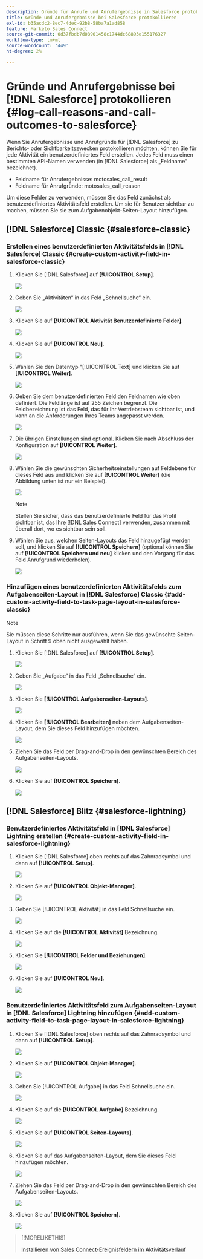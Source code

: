 ```yaml
---
description: Gründe für Anrufe und Anrufergebnisse in Salesforce protokollieren - Marketo-Dokumente - Produktdokumentation
title: Gründe und Anrufergebnisse bei Salesforce protokollieren
exl-id: b35acdc2-8ec7-4dec-92b8-58ba7a1ad858
feature: Marketo Sales Connect
source-git-commit: 0d37fbdb7d08901458c1744dc68893e155176327
workflow-type: tm+mt
source-wordcount: '449'
ht-degree: 2%

---
```


# Gründe und Anrufergebnisse bei [!DNL Salesforce] protokollieren {#log-call-reasons-and-call-outcomes-to-salesforce}

Wenn Sie Anrufergebnisse und Anrufgründe für [!DNL Salesforce] zu Berichts- oder Sichtbarkeitszwecken protokollieren möchten, können Sie für jede Aktivität ein benutzerdefiniertes Feld erstellen. Jedes Feld muss einen bestimmten API-Namen verwenden (in [!DNL Salesforce] als „Feldname“ bezeichnet).

* Feldname für Anrufergebnisse: motosales_call_result
* Feldname für Anrufgründe: motosales_call_reason

Um diese Felder zu verwenden, müssen Sie das Feld zunächst als benutzerdefiniertes Aktivitätsfeld erstellen. Um sie für Benutzer sichtbar zu machen, müssen Sie sie zum Aufgabenobjekt-Seiten-Layout hinzufügen.

## [!DNL Salesforce] Classic {#salesforce-classic}

### Erstellen eines benutzerdefinierten Aktivitätsfelds in [!DNL Salesforce] Classic  {#create-custom-activity-field-in-salesforce-classic}

1. Klicken Sie [!DNL Salesforce] auf **[!UICONTROL Setup]**.

   ![](assets/log-call-reasons-and-call-outcomes-to-salesforce-1.png)

1. Geben Sie „Aktivitäten“ in das Feld „Schnellsuche“ ein.

   ![](assets/log-call-reasons-and-call-outcomes-to-salesforce-2.png)

1. Klicken Sie auf **[!UICONTROL Aktivität Benutzerdefinierte Felder]**.

   ![](assets/log-call-reasons-and-call-outcomes-to-salesforce-3.png)

1. Klicken Sie auf **[!UICONTROL Neu]**.

   ![](assets/log-call-reasons-and-call-outcomes-to-salesforce-4.png)

1. Wählen Sie den Datentyp &quot;[!UICONTROL Text] und klicken Sie auf **[!UICONTROL Weiter]**.

   ![](assets/log-call-reasons-and-call-outcomes-to-salesforce-5.png)

1. Geben Sie dem benutzerdefinierten Feld den Feldnamen wie oben definiert. Die Feldlänge ist auf 255 Zeichen begrenzt. Die Feldbezeichnung ist das Feld, das für Ihr Vertriebsteam sichtbar ist, und kann an die Anforderungen Ihres Teams angepasst werden.

   ![](assets/log-call-reasons-and-call-outcomes-to-salesforce-6.png)

1. Die übrigen Einstellungen sind optional. Klicken Sie nach Abschluss der Konfiguration auf **[!UICONTROL Weiter]**.

   ![](assets/log-call-reasons-and-call-outcomes-to-salesforce-7.png)

1. Wählen Sie die gewünschten Sicherheitseinstellungen auf Feldebene für dieses Feld aus und klicken Sie auf **[!UICONTROL Weiter]** (die Abbildung unten ist nur ein Beispiel).

   ![](assets/log-call-reasons-and-call-outcomes-to-salesforce-8.png)

   >[!NOTE]
   >
   >Stellen Sie sicher, dass das benutzerdefinierte Feld für das Profil sichtbar ist, das Ihre [!DNL Sales Connect] verwenden, zusammen mit überall dort, wo es sichtbar sein soll.

1. Wählen Sie aus, welchen Seiten-Layouts das Feld hinzugefügt werden soll, und klicken Sie auf **[!UICONTROL Speichern]** (optional können Sie auf **[!UICONTROL Speichern und neu]** klicken und den Vorgang für das Feld Anrufgrund wiederholen).

   ![](assets/log-call-reasons-and-call-outcomes-to-salesforce-9.png)

### Hinzufügen eines benutzerdefinierten Aktivitätsfelds zum Aufgabenseiten-Layout in [!DNL Salesforce] Classic {#add-custom-activity-field-to-task-page-layout-in-salesforce-classic}

>[!NOTE]
>
>Sie müssen diese Schritte nur ausführen, wenn Sie das gewünschte Seiten-Layout in Schritt 9 oben nicht ausgewählt haben.

1. Klicken Sie [!DNL Salesforce] auf **[!UICONTROL Setup]**.

   ![](assets/log-call-reasons-and-call-outcomes-to-salesforce-10.png)

1. Geben Sie „Aufgabe“ in das Feld „Schnellsuche“ ein.

   ![](assets/log-call-reasons-and-call-outcomes-to-salesforce-11.png)

1. Klicken Sie **[!UICONTROL Aufgabenseiten-Layouts]**.

   ![](assets/log-call-reasons-and-call-outcomes-to-salesforce-12.png)

1. Klicken Sie **[!UICONTROL Bearbeiten]** neben dem Aufgabenseiten-Layout, dem Sie dieses Feld hinzufügen möchten.

   ![](assets/log-call-reasons-and-call-outcomes-to-salesforce-13.png)

1. Ziehen Sie das Feld per Drag-and-Drop in den gewünschten Bereich des Aufgabenseiten-Layouts.

   ![](assets/log-call-reasons-and-call-outcomes-to-salesforce-14.png)

1. Klicken Sie auf **[!UICONTROL Speichern]**.

   ![](assets/log-call-reasons-and-call-outcomes-to-salesforce-15.png)

## [!DNL Salesforce] Blitz {#salesforce-lightning}

### Benutzerdefiniertes Aktivitätsfeld in [!DNL Salesforce] Lightning erstellen {#create-custom-activity-field-in-salesforce-lightning}

1. Klicken Sie [!DNL Salesforce] oben rechts auf das Zahnradsymbol und dann auf **[!UICONTROL Setup]**.

   ![](assets/log-call-reasons-and-call-outcomes-to-salesforce-16.png)

1. Klicken Sie auf **[!UICONTROL Objekt-Manager]**.

   ![](assets/log-call-reasons-and-call-outcomes-to-salesforce-17.png)

1. Geben Sie [!UICONTROL Aktivität] in das Feld Schnellsuche ein.

   ![](assets/log-call-reasons-and-call-outcomes-to-salesforce-18.png)

1. Klicken Sie auf die **[!UICONTROL Aktivität]** Bezeichnung.

   ![](assets/log-call-reasons-and-call-outcomes-to-salesforce-19.png)

1. Klicken Sie **[!UICONTROL Felder und Beziehungen]**.

   ![](assets/log-call-reasons-and-call-outcomes-to-salesforce-20.png)

1. Klicken Sie auf **[!UICONTROL Neu]**.

   ![](assets/log-call-reasons-and-call-outcomes-to-salesforce-21.png)

### Benutzerdefiniertes Aktivitätsfeld zum Aufgabenseiten-Layout in [!DNL Salesforce] Lightning hinzufügen {#add-custom-activity-field-to-task-page-layout-in-salesforce-lightning}

1. Klicken Sie [!DNL Salesforce] oben rechts auf das Zahnradsymbol und dann auf **[!UICONTROL Setup]**.

   ![](assets/log-call-reasons-and-call-outcomes-to-salesforce-22.png)

1. Klicken Sie auf **[!UICONTROL Objekt-Manager]**.

   ![](assets/log-call-reasons-and-call-outcomes-to-salesforce-23.png)

1. Geben Sie [!UICONTROL Aufgabe] in das Feld Schnellsuche ein.

   ![](assets/log-call-reasons-and-call-outcomes-to-salesforce-24.png)

1. Klicken Sie auf die **[!UICONTROL Aufgabe]** Bezeichnung.

   ![](assets/log-call-reasons-and-call-outcomes-to-salesforce-25.png)

1. Klicken Sie auf **[!UICONTROL Seiten-Layouts]**.

   ![](assets/log-call-reasons-and-call-outcomes-to-salesforce-26.png)

1. Klicken Sie auf das Aufgabenseiten-Layout, dem Sie dieses Feld hinzufügen möchten.

   ![](assets/log-call-reasons-and-call-outcomes-to-salesforce-27.png)

1. Ziehen Sie das Feld per Drag-and-Drop in den gewünschten Bereich des Aufgabenseiten-Layouts.

   ![](assets/log-call-reasons-and-call-outcomes-to-salesforce-28.png)

1. Klicken Sie auf **[!UICONTROL Speichern]**.

   ![](assets/log-call-reasons-and-call-outcomes-to-salesforce-29.png)

>[!MORELIKETHIS]
>
>[Installieren von Sales Connect-Ereignisfeldern im Aktivitätsverlauf](/help/marketo/product-docs/marketo-sales-connect/crm/salesforce-customization/install-sales-connect-event-fields-on-activity-history.md)
